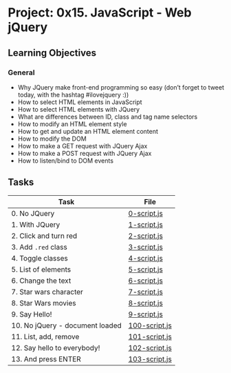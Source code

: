 # Project: 0x15. JavaScript - Web jQuery

<h2>Learning Objectives</h2>

<h3>General</h3>

<ul>
<li>Why JQuery make front-end programming so easy (don’t forget to tweet today, with the hashtag #ilovejquery :))</li>
<li>How to select HTML elements in JavaScript</li>
<li>How to select HTML elements with JQuery</li>
<li>What are differences between ID, class and tag name selectors</li>
<li>How to modify an HTML element style</li>
<li>How to get and update an HTML element content</li>
<li>How to modify the DOM</li>
<li>How to make a GET request with JQuery Ajax</li>
<li>How to make a POST request with JQuery Ajax</li>
<li>How to listen/bind to DOM events</li>
</ul>

<h2>Tasks</h2>

| Task | File |
| ---- | ---- |
| 0. No JQuery | [0-script.js](./0-script.js) |
| 1. With JQuery | [1-script.js](./1-script.js) |
| 2. Click and turn red | [2-script.js](./2-script.js) |
| 3. Add `.red` class | [3-script.js](./3-script.js) |
| 4. Toggle classes | [4-script.js](./4-script.js) |
| 5. List of elements | [5-script.js](./5-script.js) |
| 6. Change the text | [6-script.js](./6-script.js) |
| 7. Star wars character | [7-script.js](./7-script.js) |
| 8. Star Wars movies | [8-script.js](./8-script.js) |
| 9. Say Hello! | [9-script.js](./9-script.js) |
| 10. No jQuery - document loaded | [100-script.js](./100-script.js) |
| 11. List, add, remove | [101-script.js](./101-script.js) |
| 12. Say hello to everybody! | [102-script.js](./102-script.js) |
| 13. And press ENTER | [103-script.js](./103-script.js) |

